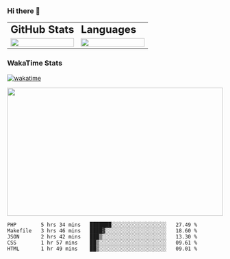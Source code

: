 <div style="max-width: 980px; margin: 0 auto">

### Hi there 👋
<table>
 <tr>
    <td><b style="font-size:24px">GitHub Stats</b></td>
    <td><b style="font-size:24px">Languages</b></td>
 </tr>
 <tr>
    <td style="width: 50%">
        <figure style="width:100%; margin:0">
            <img src="https://github-readme-stats.vercel.app/api?username=kasapvictor&hide=contribs&show_icons=true&theme=cobalt" width="100%" height="100%"/>
        </figure>
    </td>
    <td style="width: 50%">
        <figure style="width: 100%; margin:0">
            <img src="https://github-readme-stats.vercel.app/api/top-langs/?username=kasapvictor&layout=compact&hide_border=true" width="100%" height="100%" />
        </figure>
    </td>
 </tr>
</table>

### WakaTime Stats

[![wakatime](https://wakatime.com/badge/user/e8e29ae6-42d6-4cc3-b1d4-94b3bb378216.svg)](https://wakatime.com/@e8e29ae6-42d6-4cc3-b1d4-94b3bb378216)

<p>
<img src="https://wakatime.com/share/@Vick/6d27d4dd-d677-4757-a360-65ce7e172f54.svg" width="100%" height="300" />
</p>

</div>

<!--START_SECTION:waka-->
```text
PHP        5 hrs 34 mins   ███████░░░░░░░░░░░░░░░░░░   27.49 % 
Makefile   3 hrs 46 mins   ████▓░░░░░░░░░░░░░░░░░░░░   18.60 % 
JSON       2 hrs 42 mins   ███▒░░░░░░░░░░░░░░░░░░░░░   13.30 % 
CSS        1 hr 57 mins    ██▒░░░░░░░░░░░░░░░░░░░░░░   09.61 % 
HTML       1 hr 49 mins    ██▒░░░░░░░░░░░░░░░░░░░░░░   09.01 % 
```
<!--END_SECTION:waka-->


